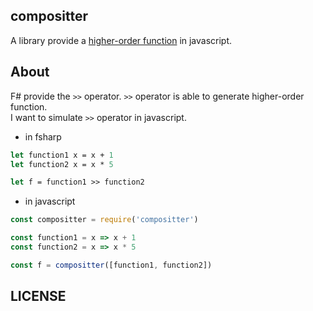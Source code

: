 compositter
---

A library provide a [higher-order function](https://en.wikipedia.org/wiki/Higher-order_function) in javascript.

About
---

F# provide the `>>` operator. `>>` operator is able to generate higher-order function. <br />
I want to simulate `>>` operator in javascript.

- in fsharp

```fsharp
let function1 x = x + 1
let function2 x = x * 5

let f = function1 >> function2
```

- in javascript

```javascript
const compositter = require('compositter')

const function1 = x => x + 1
const function2 = x => x * 5

const f = compositter([function1, function2])
```

LICENSE
---
[](./LICENSE.txt)
